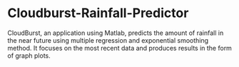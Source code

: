 # Cloudburst-Rainfall-Predictor
CloudBurst, an application using Matlab, predicts the amount of rainfall in the near future using multiple regression and exponential smoothing method. It focuses on the most recent data and produces results in the form of graph plots.
